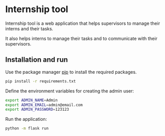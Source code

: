 # Internship tool

Internship tool is a web application that helps supervisors to manage their interns and their tasks. 

It also helps interns to manage their tasks and to communicate with their supervisors.

## Installation and run

Use the package manager [pip](https://pip.pypa.io/en/stable/) to install the required packages.

```bash
pip install -r requirements.txt
```

Define the environment variables for creating the admin user:

```bash
export ADMIN_NAME=Admin
export ADMIN_EMAIL=admin@email.com
export ADMIN_PASSWORD=123123
```

Run the application:

```bash
python -m flask run
```